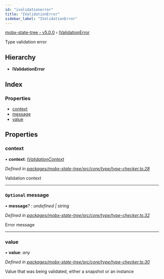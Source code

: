 ```yaml
---
id: "ivalidationerror"
title: "IValidationError"
sidebar_label: "IValidationError"
---
```


[mobx-state-tree - v5.0.0](../index.md) › [IValidationError](ivalidationerror.md)

Type validation error

## Hierarchy

* **IValidationError**

## Index

### Properties

* [context](ivalidationerror.md#context)
* [message](ivalidationerror.md#optional-message)
* [value](ivalidationerror.md#value)

## Properties

###  context

• **context**: *[IValidationContext](../index.md#ivalidationcontext)*

*Defined in [packages/mobx-state-tree/src/core/type/type-checker.ts:28](https://github.com/mobxjs/mobx-state-tree/blob/2122e9d3/packages/mobx-state-tree/src/core/type/type-checker.ts#L28)*

Validation context

___

### `Optional` message

• **message**? : *undefined | string*

*Defined in [packages/mobx-state-tree/src/core/type/type-checker.ts:32](https://github.com/mobxjs/mobx-state-tree/blob/2122e9d3/packages/mobx-state-tree/src/core/type/type-checker.ts#L32)*

Error message

___

###  value

• **value**: *any*

*Defined in [packages/mobx-state-tree/src/core/type/type-checker.ts:30](https://github.com/mobxjs/mobx-state-tree/blob/2122e9d3/packages/mobx-state-tree/src/core/type/type-checker.ts#L30)*

Value that was being validated, either a snapshot or an instance

